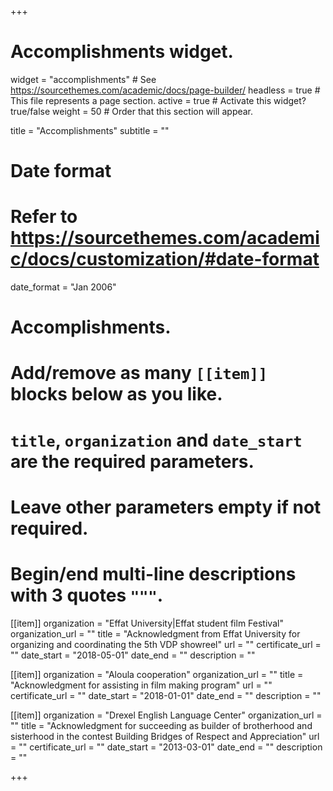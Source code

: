 +++
# Accomplishments widget.
widget = "accomplishments"  # See https://sourcethemes.com/academic/docs/page-builder/
headless = true  # This file represents a page section.
active = true  # Activate this widget? true/false
weight = 50  # Order that this section will appear.

title = "Accomplish&shy;ments"
subtitle = ""

# Date format
#   Refer to https://sourcethemes.com/academic/docs/customization/#date-format
date_format = "Jan 2006"

# Accomplishments.
#   Add/remove as many `[[item]]` blocks below as you like.
#   `title`, `organization` and `date_start` are the required parameters.
#   Leave other parameters empty if not required.
#   Begin/end multi-line descriptions with 3 quotes `"""`.

[[item]]
  organization = "Effat University|Effat student film Festival"
  organization_url = ""
  title = "Acknowledgment from Effat University for organizing and coordinating the 5th VDP showreel"
  url = ""
  certificate_url = ""
  date_start = "2018-05-01"
  date_end = ""
  description = ""

[[item]]
  organization = "Aloula cooperation"
  organization_url = ""
  title = "Acknowledgment for assisting in film making program"
  url = ""
  certificate_url = ""
  date_start = "2018-01-01"
  date_end = ""
  description = ""

[[item]]
  organization = "Drexel English Language Center"
  organization_url = ""
  title = "Acknowledgment for succeeding as builder of brotherhood and sisterhood in the contest Building Bridges of Respect and Appreciation"
  url = ""
  certificate_url = ""
  date_start = "2013-03-01"
  date_end = ""
  description = ""

+++

